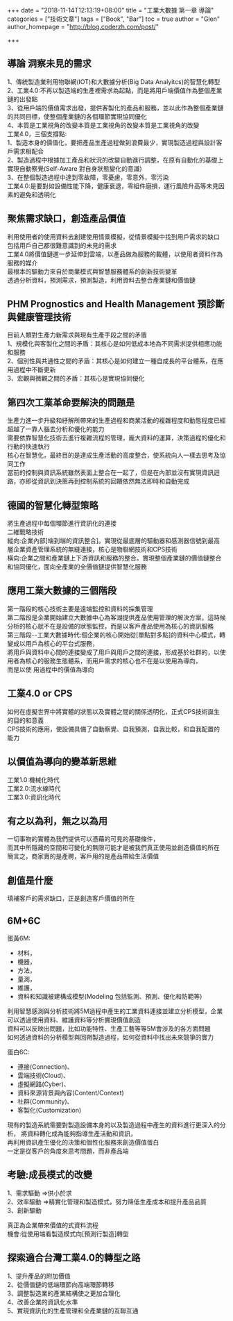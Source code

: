+++
date = "2018-11-14T12:13:19+08:00"
title = "工業大數據 第一章 導論"
categories = ["技術文章"]
tags = ["Book", "Bar"]
toc = true
author = "Glen"
author_homepage =  "http://blog.coderzh.com/post/"

+++
## 導論 洞察未見的需求
1、傳統製造業利用物聯網(IOT)和大數據分析(Big Data Analyitcs)的智慧化轉型  
2、工業4.0:不再以製造端的生產裡需求為起點，而是將用戶端價值作為整個產業鏈的出發點  
3、從用戶端的價值需求出發，提供客製化的產品和服務，並以此作為整個產業鏈的共同目標，使整個產業鏈的各個環節實現協同優化  
4、本質是工業視角的改變本質是工業視角的改變本質是工業視角的改變  
工業4.0，三個支撐點:  
 1、製造本身的價值化，要把產品生產過程做到浪費最少，實現製造過程與設計客戶需求相配合  
 2、製造過程中根據加工產品和狀況的改變自動進行調整，在原有自動化的基礎上實現自動察覺(Self-Aware 對自身狀態變化的意識)  
 3、在整個製造過程中達到零故障，零憂慮，零意外，零污染  
工業4.0:是要對如設備性能下降，健康衰退，零組件磨損，運行風險升高等未見因素的避免和透明化
  
## 聚焦需求缺口，創造產品價值
利用使用者的使用資料去創建使用情景模擬，從情景模擬中找到用戶需求的缺口  
包括用戶自己都很難意識到的未見的需求  
工業4.0將價值鏈進一步延伸到雲端，以產品做為服務的載體，以使用者資料作為服務的媒介  
最根本的驅動力來自於商業模式與智慧服務體系的創新技術變革  
透過分析資料，預測需求，預測製造，利用資料去整合產業鏈和價值鏈  
  
## PHM Prognostics and Health Management 預診斷與健康管理技術
目前人類對生產力新需求與現有生產手段之間的矛盾  
1、規模化與客製化之間的矛盾：其核心是如何低成本地為不同需求提供相應功能和服務  
2、個別性與共通性之間的矛盾：其核心是如何建立一種自成長的平台體系，在應用過程中不斷更新  
3、宏觀與微觀之間的矛盾：其核心是實現協同優化  

## 第四次工業革命要解決的問題是
生產力進一步升級和紓解所帶來的生產過程和商業活動的複雜程度和動態程度已經超越了一靠人腦去分析和優化的能力  
需要依靠智慧化技術去進行複雜流程的管理，龐大資料的運算，決策過程的優化和行動的快速執行  
核心在智慧化，最終目的是達成生產活動的高度整合，使系統向人一樣去思考及協同工作  
當前的控制與資訊系統雖然表面上整合在一起了，但是在內部並沒有實現資訊迴路，亦即從資訊到決策再到控制系統的回饋依然無法即時和自動完成  
  
## 德國的智慧化轉型策略
將生產過程中每個環節進行資訊化的連接  
二維戰略技術  
 縱向:企業內部[端到端的資訊整合]。實現從最底層的驅動器和感測器信號到最高層企業資產管理系統的無縫連接，核心是物聯網技術和CPS技術  
 橫向:企業之間和產業鏈上下游資訊和服務的整合。實現整個產業鏈的價值鏈整合和協同優化，面向全產業的全價值鏈提供智慧化服務  
  
## 應用工業大數據的三個階段
第一階段的核心技術主要是遠端監控和資料的採集管理  
第二階段是企業開始建立大數據中心為客湖提供產品使用管理的解決方案，這時候分析的核心就不在是設備的狀態監控，而是以客戶產品使用為核心的資訊服務  
第三階段--工業大數據時代:個企業的核心開始從[單點對多點]的資料中心模式，轉變成以用戶為核心的平台式服務，  
將用戶與資料中心間的連接變成了用戶與用戶之間的連接，形成基於社群的，以使用者為核心的服務生態體系，而用戶需求的核心也不在是以使用為導向，  
而是以使 用過程中的價值為導向
  
## 工業4.0 or CPS
如何在虛擬世界中將實體的狀態以及實體之間的關係透明化，正式CPS技術誕生的目的和意義  
CPS技術的應用，使設備具備了自動察覺、自我預測，自我比較，和自我配置的能力  

## 以價值為導向的變革新思維  
工業1.0:機械化時代  
工業2.0:流水線時代  
工業3.0:資訊化時代  
  
## 有之以為利，無之以為用
一切事物的實體為我們提供可以憑藉的可見的基礎條件，  
而其中所隱藏的空間和可變化的無限可能才是被我們真正使用並創造價值的所在  
簡言之，商家賣的是產聘，客戶用的是產品帶給生活價值  
  
## 創值是什麼
填補客戶的需求缺口，正是創造客戶價值的所在  
  
## 6M+6C
蛋黃6M:
  * 材料，
  * 機器，
  * 方法，
  * 量測，
  * 維護，  
  * 資料和知識被建構成模型(Modeling 包括監測、預測、優化和防範等)  

利用智慧感測與分析技術將5M過程中產生的工業資料連接並建立分析模型，企業可以透過使用資料、維護資料等分析實現價值創造  
資料可以反映出問題，比如功能特性、生產工藝等等5M會涉及的各方面問題  
如何透過資料的分析模型與回朔製造過程，如何從資料中找出未來競爭的實力  
  
蛋白6C:
  * 連接(Connection)、  
  * 雲端技術(Cloud)、  
  * 虛擬網路(Cyber)、  
  * 資料來源背景與內容(Content/Context)  
  * 社群(Community)、  
  * 客製化(Customization)  

現有的製造系統需要對製造設備本身的以及製造過程中產生的資料進行更深入的分析，
將資料轉化成為能夠指導生產活動和資訊，  
再利用資訊產生優化的決策和個性化服務來創造價值蛋白  
一定是從客戶的角度來思考問題，而非產品端  

## 考驗:成長模式的改變
1、需求驅動	=>供小於求  
2、效率驅動	=>精實化管理和製造模式，努力降低生產成本和提升產品品質  
3、創新驅動  

真正為企業帶來價值的式資料流程  
機會:從使用端看製造模式向[預測行製造]轉型  

## 探索適合台灣工業4.0的轉型之路
1、提升產品的附加價值  
2、從價值鏈的低端環節向高端環節轉移  
3、調整製造業的產業結構使之更加合理化  
4、改善企業的資訊化水準  
5、實現資訊化的生產管理和全產業鏈的互聯互通  
